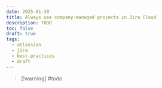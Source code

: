 ```yaml
---
date: 2025-01-30
title: Always use company-managed projects in Jira Cloud
description: TODO
toc: false
draft: true
tags:
  - atlassian
  - jira
  - best-practices
  - draft
---
```


> [!warning] #todo 

